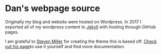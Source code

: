 Dan's webpage source
=====================================

Originally my blog and website were hosted on Wordpress. In 2017 I exported all of my wordpress content to [Jekyll](https://jekyllrb.com/) with hosting through GitHub pages.

I am grateful to [Steven Miller](https://github.com/svmiller) for creating the theme this is based off. [Check out his page](https://github.com/svmiller/steve-ngvb-jekyll-template)to use it yourself and find more documentation.
